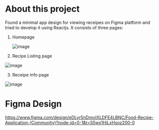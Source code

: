 # About this project
Found a minimal app design for viewing receipes on Figma platform and tried to develop it using Reactjs.
It consists of three pages:
1. Homepage
   
   ![image](https://github.com/user-attachments/assets/a7c50334-cecb-4690-bc82-5a466fb6611d)
   
2. Recipe Listing page
   
![image](https://github.com/user-attachments/assets/5e98aeab-ae8c-4965-8f15-2936a9b54a1a)

3. Receipe Info page

![image](https://github.com/user-attachments/assets/a18cd506-d06b-4cca-b11e-944b1c1db1b0)


# Figma Design
https://www.figma.com/design/eDLyr5nDrpvIXLDFE4LBNC/Food-Recipe-Application-(Community)?node-id=0-1&t=S5ws1HiLxHsoz200-0
